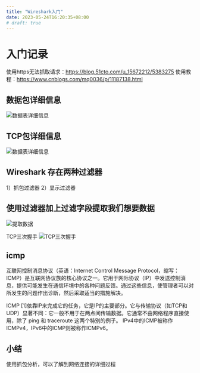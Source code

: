 ```yaml
---
title: "Wireshark入门"
date: 2023-05-24T16:20:35+08:00
# draft: true
---
```

# 入门记录

使用https无法抓取请求：https://blog.51cto.com/u_15672212/5383275
使用教程：https://www.cnblogs.com/mq0036/p/11187138.html
## 数据包详细信息
<!-- ![图片alt](图片链接 "图片title") -->
![数据表详细信息](images/wireshark/2013050217125736394.png)
## TCP包详细信息
![数据表详细信息](images/wireshark/2013050217125787134.png)
## Wireshark 存在两种过滤器
1）抓包过滤器
2）显示过滤器

## 使用过滤器加上过滤字段提取我们想要数据
![提取数据](images/wireshark/774327-20181216163607973-642074591.png)

TCP三次握手
![TCP三次握手](images/wireshark/2013050217125714223.png)

## icmp
互联网控制消息协议（英语：Internet Control Message Protocol，缩写：ICMP）是互联网协议族的核心协议之一。它用于网际协议（IP）中发送控制消息，提供可能发生在通信环境中的各种问题反馈。通过这些信息，使管理者可以对所发生的问题作出诊断，然后采取适当的措施解决。

ICMP [1]依靠IP来完成它的任务，它是IP的主要部分。它与传输协议（如TCP和UDP）显著不同：它一般不用于在两点间传输数据。它通常不由网络程序直接使用，除了 ping 和 traceroute 这两个特别的例子。 IPv4中的ICMP被称作ICMPv4，IPv6中的ICMP则被称作ICMPv6。
## 小结
使用抓包分析，可以了解到网络连接的详细过程